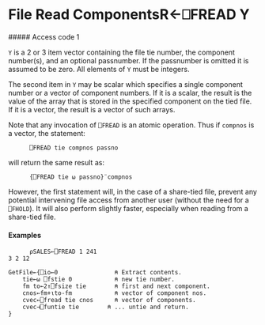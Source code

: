 




<h1 class="heading"><span class="name">File Read Components</span><span class="command">R←⎕FREAD Y</span></h1>
##### Access code 1


`Y` is a  2 or 3 item  vector containing the file tie number, the component number(s), and an optional passnumber.  If the passnumber is omitted it is assumed to be zero. All elements of `Y` must be integers.


The second item in `Y` may be scalar which specifies a single component number or a vector of component numbers. If it is a scalar, the result is the value of the array that is stored in the specified component on the tied file. If it is a vector, the result is a vector of such arrays.




Note that any invocation of  `⎕FREAD` is an atomic operation.  Thus if `compnos` is a vector, the statement:
```apl
      ⎕FREAD tie compnos passno
```


will return the same result as:
```apl
      {⎕FREAD tie ⍵ passno}¨compnos
```



However, the first statement will, in the case of a share-tied file,  prevent any potential intervening file access from another user (without the need for a  `⎕FHOLD`). It will also perform slightly faster, especially when reading from a share-tied file.

#### Examples
```apl
      ⍴SALES←⎕FREAD 1 241
3 2 12
 
GetFile←{⎕io←0                ⍝ Extract contents.
    tie←⍵ ⎕fstie 0            ⍝ new tie number.
    fm to←2↑⎕fsize tie        ⍝ first and next component.
    cnos←fm+⍳to-fm            ⍝ vector of component nos.
    cvec←⎕fread tie cnos      ⍝ vector of components.
    cvec⊣⎕funtie tie        ⍝ ... untie and return.
}
```


